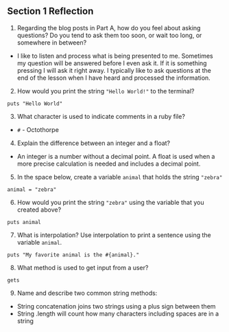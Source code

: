 ## Section 1 Reflection

1. Regarding the blog posts in Part A, how do you feel about asking questions? Do you tend to ask them too soon, or wait too long, or somewhere in between?

 - I like to listen and process what is being presented to me. Sometimes my question will be answered before I even ask it. If it is something pressing I will ask it right away. I typically like to ask questions at the end of the lesson when I have heard and processed the information.

2. How would you print the string `"Hello World!"` to the terminal?
```
puts "Hello World"
```
3. What character is used to indicate comments in a ruby file?

 - `#` - Octothorpe

4. Explain the difference between an integer and a float?

- An integer is a number without a decimal point. A float is used when a more precise calculation is needed and includes a decimal point.

5. In the space below, create a variable `animal` that holds the string `"zebra"`

 `animal = "zebra"`

6. How would you print the string `"zebra"` using the variable that you created above?

`puts animal`

7. What is interpolation? Use interpolation to print a sentence using the variable `animal`.

```
puts "My favorite animal is the #{animal}."
```

8. What method is used to get input from a user?

`gets`

9. Name and describe two common string methods:

- String concatenation joins two strings using a plus sign between them
- String .length will count how many characters including spaces are in a string
